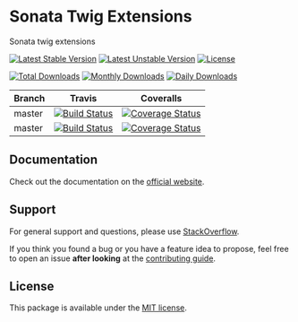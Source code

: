 # Sonata Twig Extensions

Sonata twig extensions

[![Latest Stable Version](https://poser.pugx.org/sonata-project/twig-extensions/v/stable)](https://packagist.org/packages/sonata-project/twig-extensions)
[![Latest Unstable Version](https://poser.pugx.org/sonata-project/twig-extensions/v/unstable)](https://packagist.org/packages/sonata-project/twig-extensions)
[![License](https://poser.pugx.org/sonata-project/twig-extensions/license)](https://packagist.org/packages/sonata-project/twig-extensions)

[![Total Downloads](https://poser.pugx.org/sonata-project/twig-extensions/downloads)](https://packagist.org/packages/sonata-project/twig-extensions)
[![Monthly Downloads](https://poser.pugx.org/sonata-project/twig-extensions/d/monthly)](https://packagist.org/packages/sonata-project/twig-extensions)
[![Daily Downloads](https://poser.pugx.org/sonata-project/twig-extensions/d/daily)](https://packagist.org/packages/sonata-project/twig-extensions)

Branch | Travis | Coveralls |
------ | ------ | --------- |
master   | [![Build Status][travis_stable_badge]][travis_stable_link]     | [![Coverage Status][coveralls_stable_badge]][coveralls_stable_link]     |
master | [![Build Status][travis_unstable_badge]][travis_unstable_link] | [![Coverage Status][coveralls_unstable_badge]][coveralls_unstable_link] |

## Documentation

Check out the documentation on the [official website](https://sonata-project.org/bundles/twig-extensions).

## Support

For general support and questions, please use [StackOverflow](http://stackoverflow.com/questions/tagged/sonata).

If you think you found a bug or you have a feature idea to propose, feel free to open an issue
**after looking** at the [contributing guide](CONTRIBUTING.md).

## License

This package is available under the [MIT license](LICENSE).

[travis_stable_badge]: https://travis-ci.org/sonata-project/twig-extensions.svg?branch=master
[travis_stable_link]: https://travis-ci.org/sonata-project/twig-extensions
[travis_unstable_badge]: https://travis-ci.org/sonata-project/twig-extensions.svg?branch=master
[travis_unstable_link]: https://travis-ci.org/sonata-project/twig-extensions

[coveralls_stable_badge]: https://coveralls.io/repos/github/sonata-project/twig-extensions/badge.svg?branch=master
[coveralls_stable_link]: https://coveralls.io/github/sonata-project/twig-extensions?branch=master
[coveralls_unstable_badge]: https://coveralls.io/repos/github/sonata-project/twig-extensions/badge.svg?branch=master
[coveralls_unstable_link]: https://coveralls.io/github/sonata-project/twig-extensions?branch=master
